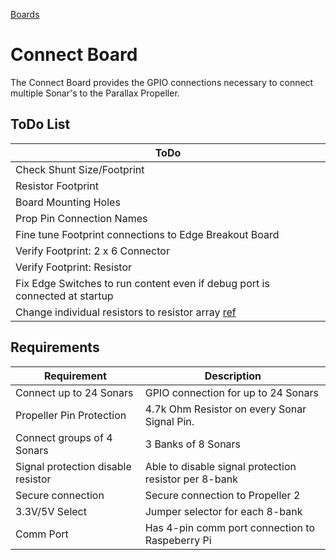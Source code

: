 [Boards](../Boards.md)
# Connect Board
The Connect Board provides the GPIO connections necessary to connect multiple Sonar's to the Parallax Propeller.

## ToDo List
| ToDo |
| --- |
| Check Shunt Size/Footprint |
| Resistor Footprint |
| Board Mounting Holes |
| Prop Pin Connection Names |
| Fine tune Footprint connections to Edge Breakout Board |
| Verify Footprint: 2 x 6 Connector |
| Verify Footprint: Resistor |
| Fix Edge Switches to run content even if debug port is connected at startup |
| Change individual resistors to resistor array [ref](https://www.bourns.com/docs/Product-Datasheets/4100R.pdf) |


## Requirements
| Requirement | Description |
| --- | --- |
| Connect up to 24 Sonars | GPIO connection for up to 24 Sonars |
| Propeller Pin Protection | 4.7k Ohm Resistor on every Sonar Signal Pin. |
| Connect groups of 4 Sonars | 3 Banks of 8 Sonars |
| Signal protection disable resistor | Able to disable signal protection resistor per 8-bank |
| Secure connection | Secure connection to Propeller 2 |
| 3.3V/5V Select | Jumper selector for each 8-bank |
| Comm Port | Has 4-pin comm port connection to Raspeberry Pi |